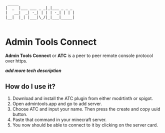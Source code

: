 ```txt                  
 _____
|  _  |___ ___ _ _|_|___ _ _ _ 
|   __|  _| -_| | | | -_| | | |
|__|  |_| |___|\_/|_|___|_____|
                               
```

# Admin Tools Connect
**Admin Tools Connect** or **ATC** is a peer to peer remote console
protocol over https.

***add more tech description***

## How do I use it?

1. Download and install the ATC plugin from either modrtinth or spigot.
2. Open admintools.app and go to add server.
3. Choose ATC and input your name. Then press the create and copy uuid button.
4. Paste that command in your minecraft server.
5. You now should be able to connect to it by clicking on the server card.

